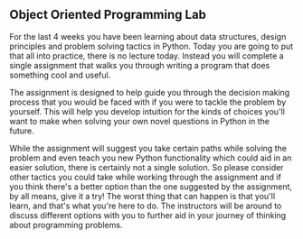 ## Object Oriented Programming Lab

For the last 4 weeks you have been learning about data structures, design principles and problem solving tactics in Python. Today you are going to put that all into practice, there is no lecture today. Instead you will complete a single assignment that walks you through writing a program that does something cool and useful.

The assignment is designed to help guide you through the decision making process that you would be faced with if you were to tackle the problem by yourself. This will help you develop intuition for the kinds of choices you'll want to make when solving your own novel questions in Python in the future.

While the assignment will suggest you take certain paths while solving the problem and even teach you new Python functionality which could aid in an easier solution, there is certainly not a single solution. So please consider other tactics you could take while working through the assignment and if you think there's a better option than the one suggested by the assignment, by all means, give it a try! The worst thing that can happen is that you'll learn, and that's what you're here to do. The instructors will be around to discuss different options with you to further aid in your journey of thinking about programming problems.
